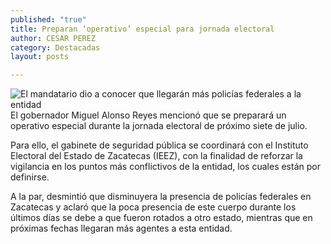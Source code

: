 ```yaml
---
published: "true"
title: Preparan ‘operativo’ especial para jornada electoral
author: CESAR PEREZ
category: Destacadas
layout: posts

---
```


![El mandatario dio a conocer que llegarán más policías federales a la entidad](http://i.imgur.com/4UCETigm.jpg)El gobernador Miguel Alonso Reyes mencionó que se preparará un operativo especial durante la jornada electoral de próximo siete de julio. 

Para ello, el gabinete de seguridad pública se coordinará con el Instituto Electoral del Estado de Zacatecas (IEEZ), con la finalidad de reforzar la vigilancia en los puntos más conflictivos de la entidad, los cuales están por definirse. 

A la par, desmintió que disminuyera la presencia de policías federales en Zacatecas y aclaró que la poca presencia de este cuerpo durante los últimos días se debe a que fueron rotados a otro estado, mientras que en próximas fechas llegaran más agentes a esta entidad.
